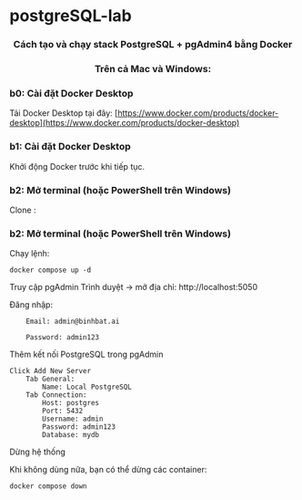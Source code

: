 # postgreSQL-lab
<h3 align="center">Cách tạo và chạy stack PostgreSQL + pgAdmin4 bằng Docker</h3>
<h3 align="center">Trên cả Mac và Windows:</h3>


### b0: Cài đặt Docker Desktop
Tải Docker Desktop tại đây: [https://www.docker.com/products/docker-desktop](https://www.docker.com/products/docker-desktop)

### b1: Cài đặt Docker Desktop
Khởi động Docker trước khi tiếp tục.

### b2: Mở terminal (hoặc PowerShell trên Windows)
Clone : 

### b2: Mở terminal (hoặc PowerShell trên Windows)
Chạy lệnh: 

    docker compose up -d

Truy cập pgAdmin
    Trình duyệt → mở địa chỉ: http://localhost:5050

Đăng nhập:

        Email: admin@binhbat.ai

        Password: admin123

Thêm kết nối PostgreSQL trong pgAdmin

    Click Add New Server
        Tab General:
            Name: Local PostgreSQL
        Tab Connection:
            Host: postgres
            Port: 5432
            Username: admin
            Password: admin123
            Database: mydb

Dừng hệ thống

Khi không dùng nữa, bạn có thể dừng các container:

    docker compose down
